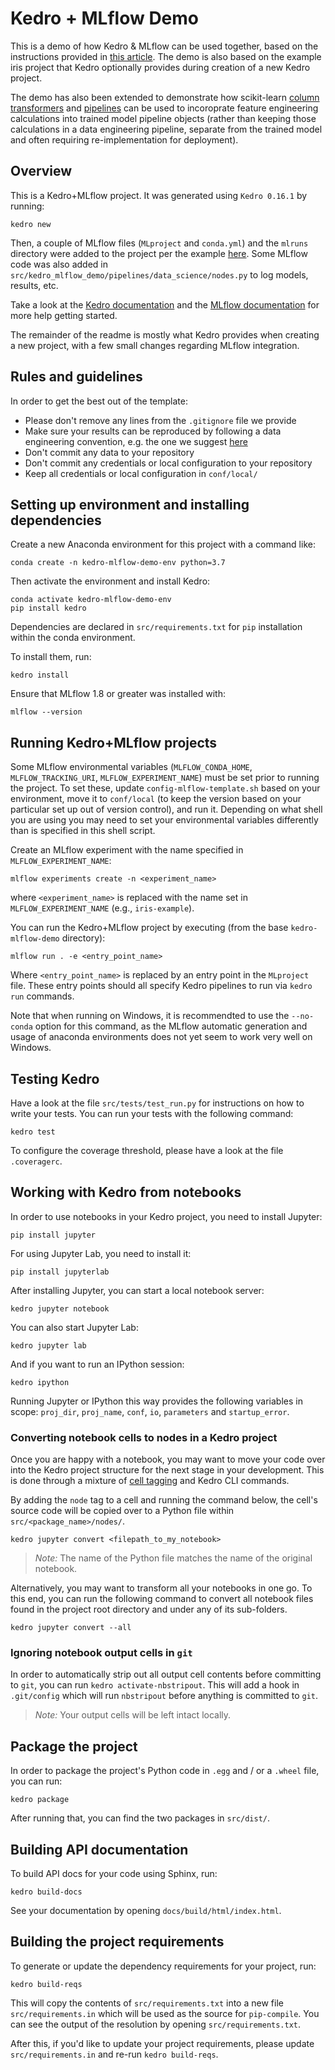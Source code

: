 # Kedro + MLflow Demo

This is a demo of how Kedro & MLflow can be used together, based on the instructions provided in [this article](https://medium.com/@QuantumBlack/deploying-and-versioning-data-pipelines-at-scale-942b1d81b5f5#).
The demo is also based on the example iris project that Kedro optionally provides during creation of a new Kedro project.

The demo has also been extended to demonstrate how scikit-learn [column transformers](https://scikit-learn.org/stable/modules/generated/sklearn.compose.ColumnTransformer.html) and [pipelines](https://scikit-learn.org/stable/modules/generated/sklearn.pipeline.Pipeline.html) can be used to incoroprate feature engineering calculations into trained model pipeline objects (rather than keeping those calculations in a data engineering pipeline, separate from the trained model and often requiring re-implementation for deployment).

## Overview

This is a Kedro+MLflow project.
It was generated using `Kedro 0.16.1` by running:

```
kedro new
```

Then, a couple of MLflow files (`MLproject` and `conda.yml`) and the `mlruns` directory were added to the project per the example [here](https://medium.com/@QuantumBlack/deploying-and-versioning-data-pipelines-at-scale-942b1d81b5f5#).
Some MLflow code was also added in `src/kedro_mlflow_demo/pipelines/data_science/nodes.py` to log models, results, etc.

Take a look at the [Kedro documentation](https://kedro.readthedocs.io) and the [MLflow documentation](https://mlflow.org/docs/latest/index.html) for more help getting started.

The remainder of the readme is mostly what Kedro provides when creating a new project, with a few small changes regarding MLflow integration.

## Rules and guidelines

In order to get the best out of the template:

 * Please don't remove any lines from the `.gitignore` file we provide
 * Make sure your results can be reproduced by following a data engineering convention, e.g. the one we suggest [here](https://kedro.readthedocs.io/en/stable/06_resources/01_faq.html#what-is-data-engineering-convention)
 * Don't commit any data to your repository
 * Don't commit any credentials or local configuration to your repository
 * Keep all credentials or local configuration in `conf/local/`

## Setting up environment and installing dependencies

Create a new Anaconda environment for this project with a command like:

```
conda create -n kedro-mlflow-demo-env python=3.7
```

Then activate the environment and install Kedro:

```
conda activate kedro-mlflow-demo-env
pip install kedro
```

Dependencies are declared in `src/requirements.txt` for `pip` installation within the conda environment.

To install them, run:

```
kedro install
```

Ensure that MLflow 1.8 or greater was installed with:

```
mlflow --version
```

## Running Kedro+MLflow projects

Some MLflow environmental variables (`MLFLOW_CONDA_HOME`, `MLFLOW_TRACKING_URI`, `MLFLOW_EXPERIMENT_NAME`) must be set prior to running the project.
To set these, update `config-mlflow-template.sh` based on your environment, move it to `conf/local` (to keep the version based on your particular set up out of version control), and run it.
Depending on what shell you are using you may need to set your environmental variables differently than is specified in this shell script.

Create an MLflow experiment with the name specified in `MLFLOW_EXPERIMENT_NAME`:

```
mlflow experiments create -n <experiment_name>
```

where `<experiment_name>` is replaced with the name set in `MLFLOW_EXPERIMENT_NAME` (e.g., `iris-example`).

You can run the Kedro+MLflow project by executing (from the base `kedro-mlflow-demo` directory):

```
mlflow run . -e <entry_point_name>
```

Where `<entry_point_name>` is replaced by an entry point in the `MLproject` file.
These entry points should all specify Kedro pipelines to run via `kedro run` commands.

Note that when running on Windows, it is recommendted to use the `--no-conda` option for this command, as the MLflow automatic generation and usage of anaconda environments does not yet seem to work very well on Windows.

## Testing Kedro

Have a look at the file `src/tests/test_run.py` for instructions on how to write your tests. You can run your tests with the following command:

```
kedro test
```

To configure the coverage threshold, please have a look at the file `.coveragerc`.


## Working with Kedro from notebooks

In order to use notebooks in your Kedro project, you need to install Jupyter:

```
pip install jupyter
```

For using Jupyter Lab, you need to install it:

```
pip install jupyterlab
```

After installing Jupyter, you can start a local notebook server:

```
kedro jupyter notebook
```

You can also start Jupyter Lab:

```
kedro jupyter lab
```

And if you want to run an IPython session:

```
kedro ipython
```

Running Jupyter or IPython this way provides the following variables in
scope: `proj_dir`, `proj_name`, `conf`, `io`, `parameters` and `startup_error`.

### Converting notebook cells to nodes in a Kedro project

Once you are happy with a notebook, you may want to move your code over into the Kedro project structure for the next stage in your development. This is done through a mixture of [cell tagging](https://jupyter-notebook.readthedocs.io/en/stable/changelog.html#cell-tags) and Kedro CLI commands.

By adding the `node` tag to a cell and running the command below, the cell's source code will be copied over to a Python file within `src/<package_name>/nodes/`.
```
kedro jupyter convert <filepath_to_my_notebook>
```
> *Note:* The name of the Python file matches the name of the original notebook.

Alternatively, you may want to transform all your notebooks in one go. To this end, you can run the following command to convert all notebook files found in the project root directory and under any of its sub-folders.
```
kedro jupyter convert --all
```

### Ignoring notebook output cells in `git`

In order to automatically strip out all output cell contents before committing to `git`, you can run `kedro activate-nbstripout`. This will add a hook in `.git/config` which will run `nbstripout` before anything is committed to `git`.

> *Note:* Your output cells will be left intact locally.

## Package the project

In order to package the project's Python code in `.egg` and / or a `.wheel` file, you can run:

```
kedro package
```

After running that, you can find the two packages in `src/dist/`.

## Building API documentation

To build API docs for your code using Sphinx, run:

```
kedro build-docs
```

See your documentation by opening `docs/build/html/index.html`.

## Building the project requirements

To generate or update the dependency requirements for your project, run:

```
kedro build-reqs
```

This will copy the contents of `src/requirements.txt` into a new file `src/requirements.in` which will be used as the source for `pip-compile`. You can see the output of the resolution by opening `src/requirements.txt`.

After this, if you'd like to update your project requirements, please update `src/requirements.in` and re-run `kedro build-reqs`.
